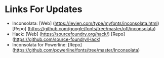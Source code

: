 # Links For Updates
* Inconsolata: [Web] (https://levien.com/type/myfonts/inconsolata.html) [Repo] (https://github.com/google/fonts/tree/master/ofl/inconsolata)
* Hack: [Web] (https://sourcefoundry.org/hack/) [Repo] (https://github.com/source-foundry/Hack)
* Inconsolata for Powerline: [Repo] (https://github.com/powerline/fonts/tree/master/Inconsolata)
